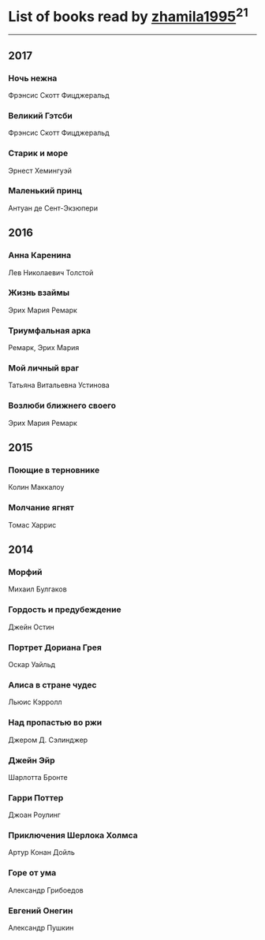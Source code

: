 # List of books read by [zhamila1995](http://vk.com/id43615118)<sup>21</sup>
---

## 2017

### Ночь нежна
Фрэнсис Скотт Фицджеральд


### Великий Гэтсби
Фрэнсис Скотт Фицджеральд


### Старик и море
Эрнест Хемингуэй


### Маленький принц
Антуан де Сент-Экзюпери



## 2016

### Анна Каренина
Лев Николаевич Толстой


### Жизнь взаймы
Эрих Мария Ремарк


### Триумфальная арка
Ремарк, Эрих Мария


### Мой личный враг
Татьяна Витальевна Устинова


### Возлюби ближнего своего
Эрих Мария Ремарк



## 2015

### Поющие в терновнике
Колин Маккалоу


### Молчание ягнят
Томас Харрис



## 2014

### Морфий
Михаил Булгаков


### Гордость и предубеждение
Джейн Остин


### Портрет Дориана Грея
Оскар Уайльд


### Алиса в стране чудес
Льюис Кэрролл


### Над пропастью во ржи
Джером Д. Сэлинджер


### Джейн Эйр
Шарлотта Бронте


### Гарри Поттер
Джоан Роулинг


### Приключения Шерлока Холмса
Артур Конан Дойль


### Горе от ума
Александр Грибоедов


### Евгений Онегин
Александр Пушкин



